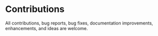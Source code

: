 # Contributions  

All contributions, bug reports, bug fixes, documentation improvements, enhancements, and ideas are welcome.
